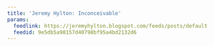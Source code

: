```yaml
---
title: 'Jeremy Hylton: Inconceivable'
params:
  feedlink: https://jeremyhylton.blogspot.com/feeds/posts/default
  feedid: 9e5db5a98157d40798bf95a4bd2132d6
---
```

